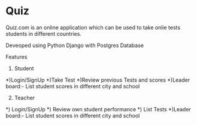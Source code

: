 # Quiz


Quiz.com is an online application which can be used to take onlie tests students in different countries.

Deveoped using Python Django with Postgres Database

Features

1) Student

*)Login/SignUp
*)Take Test
*)Review previous Tests and scores
*)Leader board:- List student scores in different city and school


2) Teacher


*) Login/SignUp
*) Review own student performance
*) List Tests
*)Leader board:- List student scores in different city and school
